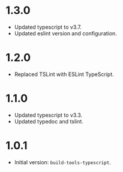 # 1.3.0

- Updated typescript to v3.7.
- Updated eslint version and configuration.

# 1.2.0

- Replaced TSLint with ESLint TypeScript.

# 1.1.0

- Updated typescript to v3.3.
- Updated typedoc and tslint.

# 1.0.1

- Initial version: `build-tools-typescript`.
